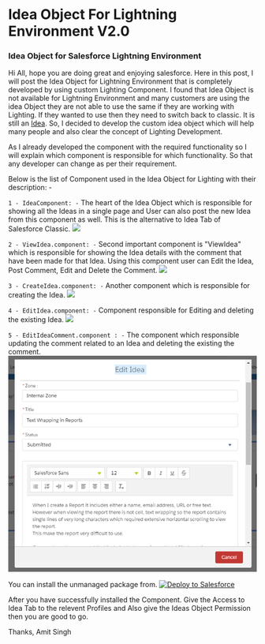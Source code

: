 # Idea Object For Lightning Environment V2.0

### Idea Object for Salesforce Lightning Environment

Hi All, hope you are doing great and enjoying salesforce. Here in this post, I will post the Idea Object for Lightning Environment that is completely developed by using custom Lighting Component. I found that Idea Object is not available for Lightning Environment and many customers are using the idea Object they are not able to use the same if they are working with Lighting. If they wanted to use then they need to switch back to classic. It is still an [Idea](https://success.salesforce.com/ideaView?id=0873A000000E4e0QAC). So, I decided to develop the custom idea object which will help many people and also clear the concept of Lighting Development.

As I already developed the component with the required functionality so I will explain which component is responsible for which functionality. So that any developer can change as per their requirement.

Below is the list of Component used in the Idea Object for Lighting with their description: -

`1 - IdeaComponent: -` The heart of the Idea Object which is responsible for showing all the Ideas in a single page and User can also post the new Idea from this component as well. This is the alternative to Idea Tab of Salesforce Classic.
![](https://github.com/amitastreait/Idea-Object-For-Lightning-Environment-V2.0/blob/master/Idea%20Component.png)

`2 - ViewIdea.component: -` Second important component is "ViewIdea" which is responsible for showing the Idea details with the comment that have been made for that Idea. Using this component user can Edit the Idea, Post Comment, Edit and Delete the Comment.
![](https://github.com/amitastreait/Idea-Object-For-Lightning-Environment-V2.0/blob/master/View%20Idea.PNG)

`3 - CreateIdea.component: -` Another component which is responsible for creating the Idea.
![](https://github.com/amitastreait/Idea-Object-For-Lightning-Environment-V2.0/blob/master/Create%20Ideas.PNG)

`4 - EditIdea.component: -` Component responsible for Editing and deleting the existing Idea.
![](https://github.com/amitastreait/Idea-Object-For-Lightning-Environment-V2.0/blob/master/Edit%20Idea.PNG)

`5 - EditIdeaComment.component : -` The component which responsible updating the comment related to an Idea and deleting the existing the comment.
![](https://github.com/amitastreait/Idea-Object-For-Lightning-Environment-V2/blob/master/Edit%20Idea.PNG)

You can install the unmanaged package from.
<a href="https://githubsfdeploy.herokuapp.com/?owner=amitastreait&repo=Idea-Object-For-Lightning-Environment-V2">
  <img alt="Deploy to Salesforce"
       src="https://raw.githubusercontent.com/afawcett/githubsfdeploy/master/deploy.png">
</a>

After you have successfully installed the Component. Give the Access to Idea Tab to the relevent Profiles and Also give the Ideas Object Permission then you are good to go.

Thanks,
Amit Singh
